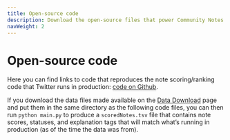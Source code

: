 ```yaml
---
title: Open-source code
description: Download the open-source files that power Community Notes on Twitter.
navWeight: 2
---
```

# Open-source code

Here you can find links to code that reproduces the note scoring/ranking code that Twitter runs in production: [code on Github](https://github.com/twitter/communitynotes/tree/main/sourcecode).

If you download the data files made available on the [Data Download](https://twitter.com/i/communitynotes/download-data) page and put them in the same directory as the following code files, you can then run `python main.py` to produce a `scoredNotes.tsv` file that contains note scores, statuses, and explanation tags that will match what’s running in production (as of the time the data was from).
